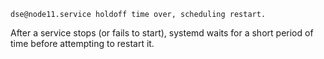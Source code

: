 ```
dse@node11.service holdoff time over, scheduling restart.
```
After a service stops (or fails to start), systemd waits for a short period of time before attempting to restart it.
